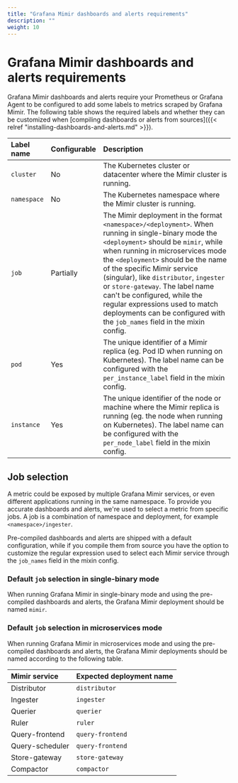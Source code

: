 ```yaml
---
title: "Grafana Mimir dashboards and alerts requirements"
description: ""
weight: 10
---
```


# Grafana Mimir dashboards and alerts requirements

Grafana Mimir dashboards and alerts require your Prometheus or Grafana Agent to be configured to add some labels to metrics scraped by Grafana Mimir. The following table shows the required labels and whether they can be customized when [compiling dashboards or alerts from sources]({{< relref "installing-dashboards-and-alerts.md" >}}).

| Label name  | Configurable | Description                                                                                                                                                                                                                                                                                                                                                                                                                                                                       |
| :---------- | :----------- | :-------------------------------------------------------------------------------------------------------------------------------------------------------------------------------------------------------------------------------------------------------------------------------------------------------------------------------------------------------------------------------------------------------------------------------------------------------------------------------- |
| `cluster`   | No           | The Kubernetes cluster or datacenter where the Mimir cluster is running.                                                                                                                                                                                                                                                                                                                                                                                                          |
| `namespace` | No           | The Kubernetes namespace where the Mimir cluster is running.                                                                                                                                                                                                                                                                                                                                                                                                                      |
| `job`       | Partially    | The Mimir deployment in the format `<namespace>/<deployment>`. When running in single-binary mode the `<deployment>` should be `mimir`, while when running in microservices mode the `<deployment>` should be the name of the specific Mimir service (singular), like `distributor`, `ingester` or `store-gateway`. The label name can't be configured, while the regular expressions used to match deployments can be configured with the `job_names` field in the mixin config. |
| `pod`       | Yes          | The unique identifier of a Mimir replica (eg. Pod ID when running on Kubernetes). The label name can be configured with the `per_instance_label` field in the mixin config.                                                                                                                                                                                                                                                                                                       |
| `instance`  | Yes          | The unique identifier of the node or machine where the Mimir replica is running (eg. the node when running on Kubernetes). The label name can be configured with the `per_node_label` field in the mixin config.                                                                                                                                                                                                                                                                  |

## Job selection

A metric could be exposed by multiple Grafana Mimir services, or even different applications running in the same namespace. To provide you accurate dashboards and alerts, we're used to select a metric from specific jobs. A job is a combination of namespace and deployment, for example `<namespace>/ingester`.

Pre-compiled dashboards and alerts are shipped with a default configuration, while if you compile them from source you have the option to customize the regular expression used to select each Mimir service through the `job_names` field in the mixin config.

### Default `job` selection in single-binary mode

When running Grafana Mimir in single-binary mode and using the pre-compiled dashboards and alerts, the Grafana Mimir deployment should be named `mimir`.

### Default `job` selection in microservices mode

When running Grafana Mimir in microservices mode and using the pre-compiled dashboards and alerts, the Grafana Mimir deployments should be named according to the following table.

| Mimir service   | Expected deployment name |
| :-------------- | :----------------------- |
| Distributor     | `distributor`            |
| Ingester        | `ingester`               |
| Querier         | `querier`                |
| Ruler           | `ruler`                  |
| Query-frontend  | `query-frontend`         |
| Query-scheduler | `query-frontend`         |
| Store-gateway   | `store-gateway`          |
| Compactor       | `compactor`              |
